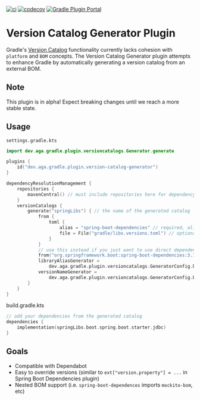 [![ci](https://github.com/austinarbor/version-catalog-generator/actions/workflows/ci.yml/badge.svg)](https://github.com/austinarbor/version-catalog-generator/actions/workflows/ci.yml)
[![codecov](https://codecov.io/gh/austinarbor/version-catalog-generator/graph/badge.svg?token=IO5UCDD5A0)](https://codecov.io/gh/austinarbor/version-catalog-generator)
[![Gradle Plugin Portal](https://staging.shields.io/gradle-plugin-portal/v/dev.aga.gradle.version-catalog-generator?label=Gradle%20Plugin%20Portal)](https://plugins.gradle.org/plugin/dev.aga.gradle.version-catalog-generator)

# Version Catalog Generator Plugin

Gradle's [Version Catalog](https://docs.gradle.org/current/userguide/platforms.html) functionality currently lacks
cohesion
with `platform` and `BOM` concepts. The Version Catalog Generator plugin attempts to enhance Gradle by automatically
generating
a version catalog from an external BOM.

## Note

This plugin is in alpha! Expect breaking changes until we reach a more stable state.

## Usage

`settings.gradle.kts`

```kotlin
import dev.aga.gradle.plugin.versioncatalogs.Generator.generate

plugins {
    id("dev.aga.gradle.plugin.version-catalog-generator")
}

dependencyResolutionManagement {
    repositories {
        mavenCentral() // must include repositories here for dependency resolution to work from settings
    }
    versionCatalogs {
        generate("springLibs") { // the name of the generated catalog
            from {
                toml {
                    alias = "spring-boot-dependencies" // required, alias of the library in the toml below
                    file = File("gradle/libs.versions.toml") // optional, only required if not using this value
                }
            }
            // use this instead if you just want to use direct dependency notation
            from("org.springframework.boot:spring-boot-dependencies:3.1.2")
            libraryAliasGenerator =
                dev.aga.gradle.plugin.versioncatalogs.GeneratorConfig.DEFAULT_ALIAS_GENERATOR // optional, change if required
            versionNameGenerator =
                dev.aga.gradle.plugin.versioncatalogs.GeneratorConfig.DEFAULT_VERSION_NAME_GENERATOR // optional, change if required
        }
    }
}
```
build.gradle.kts
```kotlin
// add your dependencies from the generated catalog
dependencies {
    implementation(springLibs.boot.spring.boot.starter.jdbc)
}
```

## Goals

- Compatible with Dependabot
- Easy to override versions (similar to `ext["version.property"] = ...` in Spring Boot Dependencies plugin)
- Nested BOM support (i.e. `spring-boot-dependences` imports `mockito-bom`, etc)
